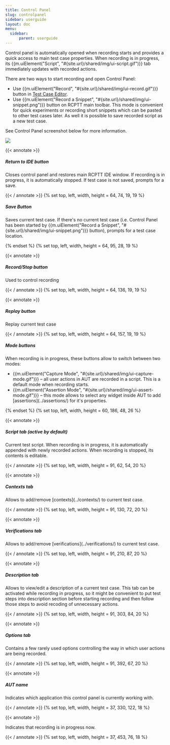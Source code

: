 ```yaml
---
title: Control Panel
slug: controlpanel
sidebar: userguide
layout: doc
menu:
  sidebar:
      parent: userguide
---
```




Control panel is automatically opened when recording starts and provides a quick access to main test case properties. When recording is in progress, its {{m.uiElement("Script", "#{site.url}/shared/img/ui-script.gif")}} tab immediately updates with recorded actions.

There are two ways to start recording and open Control Panel:

- Use {{m.uiElement("Record", "#{site.url}/shared/img/ui-record.gif")}} button in [Test Case Editor](../testeditor).
- Use {{m.uiElement("Record a Snippet", "#{site.url}/shared/img/ui-snippet.png")}} button on RCPTT main toolbar. This mode is convenient for quick experiments or recording short snippets which can be pasted to other test cases later. As well it is possible to save recorded script as a new test case.

See Control Panel screenshot below for more information.
<div class="screenshot">
  <img src="{{site.url}}/shared/img/screenshot-cp.png"></img>

  <!-- Home Button -->
 {{< annotate  >}}  <h5>Return to IDE button</h5>

  <p>Closes control panel and restores main RCPTT IDE window. If recording is in progress, it is automatically stopped. If test case is not saved, prompts for a save.</p>{{< / annotate >}}
  {% set top, left, width, height = 64, 74, 19, 19 %}


  <!-- Save button -->
  
  <h5>Save Button</h5>
  <p>Saves current test case. If there's no current test case (i.e. Control Panel has been started by {{m.uiElement("Record a Snippet", "#{site.url}/shared/img/ui-snippet.png")}} button), prompts for a test case location.</p>

  {% endset %}
  {% set top, left, width, height = 64, 95, 28, 19  %}
  

  <!-- Record button -->
 {{< annotate  >}}  <h5>Record/Stop button</h5>

  <p>Used to control recording</p>
{{< / annotate >}}
  {% set top, left, width, height = 64, 136, 19, 19 %}

  <!-- Replay button -->
 {{< annotate  >}}  <h5>Replay button</h5>
  <p>Replay current test case</p>{{< / annotate >}}
  {% set top, left, width, height = 64, 157, 19, 19 %}

  <!-- Capture/Assertion modes -->
  <h5>Mode buttons</h5>
  <p>When recording is in progress, these buttons allow to switch between two modes:
    <ul>
      <li>{{m.uiElement("Capture Mode", "#{site.url}/shared/img/ui-capture-mode.gif")}} &ndash; all user actions in AUT are recorded in a script. This is a default mode when recording starts.</li>
      <li>{{m.uiElement("Assertion Mode", "#{site.url}/shared/img/ui-assert-mode.gif")}} &ndash; this mode allows to select any widget inside AUT to add [assertions](../assertions/) for it's properties.
    </ul>
  </p>
  {% endset %}
  {% set top, left, width, height = 60, 186, 48, 26 %}

  <!-- Script tab -->
 {{< annotate  >}}  <h5>Script tab (active by default)</h5>
  <p>Current test script. When recording is in progress, it is automatically appended with newly recorded actions. When recording is stopped, its contents is editable.</p>{{< / annotate >}}
  {% set top, left, width, height = 91, 62, 54, 20 %}

  <!--Contexts tab -->
 {{< annotate  >}}  <h5>Contexts tab</h5>
  <p>Allows to add/remove [contexts](../contexts/) to current test case.</p>{{< / annotate >}}
  {% set top, left, width, height = 91, 130, 72, 20 %}

  <!-- Verifications tab -->
 {{< annotate  >}}  <h5>Verifications tab</h5>
  <p>Allows to add/remove [verifications](../verifications/) to current test case.</p>{{< / annotate >}}
  {% set top, left, width, height = 91, 210, 87, 20 %}

  <!-- Description tab -->
 {{< annotate  >}}  <h5>Description tab</h5>
  <p>Allows to view/edit a description of a current test case. This tab can be activated while recording in progress, so it might be convenient to put test steps into description section before starting recording and then follow those steps to avoid recoding of unnecessary actions.</p>{{< / annotate >}}
  {% set top, left, width, height = 91, 303, 84, 20 %}

  <!-- Options tab -->
 {{< annotate  >}}  <h5>Options tab</h5>
  <p>Contains a few rarely used options controlling the way in which user actions are being recorded.</p>{{< / annotate >}}
  {% set top, left, width, height = 91, 392, 67, 20 %}

  <!-- AUT name -->
 {{< annotate  >}}  <h5>AUT name</h5>
  <p>Indicates which application this control panel is currently working with.</p>{{< / annotate >}}
  {% set top, left, width, height = 37, 330, 122, 18 %}

  <!-- [Recording] -->
 {{< annotate  >}}  <p>Indicates that recording is in progress now.</p>{{< / annotate >}}
  {% set top, left, width, height = 37, 453, 76, 18 %}

  
</div>

